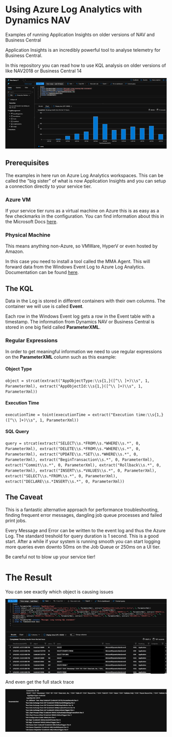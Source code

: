 # Using Azure Log Analytics with Dynamics NAV

Examples of running Application Insights on older versions of NAV and Business Central

Application Insights is an incredibly powerful tool to analyse telemetry for Business Central.

In this repository you can read how to use KQL analysis on older versions of like NAV2018 or Business Central 14

![Chart1](/Images/SlowQueriesPerHour.png)

## Prerequisites

The examples in here run on Azure Log Analytics workspaces. This can be called the "big sister" of what is now Application Insights and you can setup a connection directly to your service tier.

### Azure VM

If your service tier runs as a virtual machine on Azure this is as easy as a few checkmarks in the configuration. You can find information about this in the Microsoft Docs [here](https://docs.microsoft.com/en-us/azure/azure-monitor/agents/data-sources-windows-events).

### Physical Machine

This means anything non-Azure, so VMWare, HyperV or even hosted by Amazon.

In this case you need to install a tool called the MMA Agent. This will forward data from the Windows Event Log to Azure Log Analytics. Documentation can be found [here](https://docs.microsoft.com/en-us/azure/azure-monitor/agents/agent-windows).

## The KQL

Data in the Log is stored in different containers with their own columns. The container we will use is called **Event**.

Each row in the Windows Event log gets a row in the Event table with a timestamp. The information from Dynamics NAV or Business Central is stored in one big field called **ParameterXML**.

### Regular Expressions

In order to get meaningful information we need to use regular expressions on the **ParameterXML** column such as this example:

#### Object Type

`object = strcat(extract("AppObjectType:\\s{1,}([^\\ ]+)\\s", 1, ParameterXml), extract("AppObjectId:\\s{1,}([^\\ ]+)\\s", 1, ParameterXml))`

#### Execution Time
`executionTime = toint(executionTime = extract("Execution time:\\s{1,}([^\\ ]+)\\s", 1, ParameterXml))`

#### SQL Query
`query = strcat(extract("SELECT\\s.*FROM\\s.*WHERE\\s.*", 0, ParameterXml), extract("DELETE\\s.*FROM\\s.*WHERE\\s.*", 0, ParameterXml), extract("UPDATE\\s.*SET\\s.*WHERE\\s.*", 0, ParameterXml), extract("BeginTransaction\\s.*", 0, ParameterXml), extract("Commit\\s.*", 0, ParameterXml), extract("Rollback\\s.*", 0, ParameterXml), extract("INSERT\\s.*VALUES\\s.*", 0, ParameterXml), extract("SELECT\\s.*FROM\\s.*", 0, ParameterXml), extract("DECLARE\\s.*INSERT\\s.*", 0, ParameterXml))`

## The Caveat

This is a fantastic alternative approach for performance troubleshooting, finding frequent error messages, dangling job queue processes and failed print jobs.

Every Message and Error can be written to the event log and thus the Azure Log. The standard treshold for query duration is 1 second. This is a good start. After a while if your system is running smooth you can start logging more queries even downto 50ms on the Job Queue or 250ms on a UI tier.

Be careful not to blow up your service tier!

# The Result

You can see exactly which object is causing issues

![Details](/Images/SlowQueriesDetails.png)

And even get the full stack trace

![Stacktrace](/Images/StackTrace.png)

